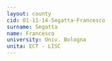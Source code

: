 ```yaml
---
layout: county 
cid: 01-11-14-Segatta-Francesco
surname: Segatta
name: Francesco
university: Univ. Bologna
unita: ECT - LISC
---
```

